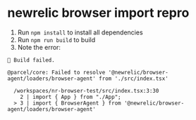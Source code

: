 # newrelic browser import repro

1. Run `npm install` to install all dependencies
2. Run `npm run build` to build 
3. Note the error:
```
🚨 Build failed.

@parcel/core: Failed to resolve '@newrelic/browser-agent/loaders/browser-agent' from './src/index.tsx'

  /workspaces/nr-browser-test/src/index.tsx:3:30
    2 | import { App } from "./App";
  > 3 | import { BrowserAgent } from '@newrelic/browser-agent/loaders/browser-agent'
```